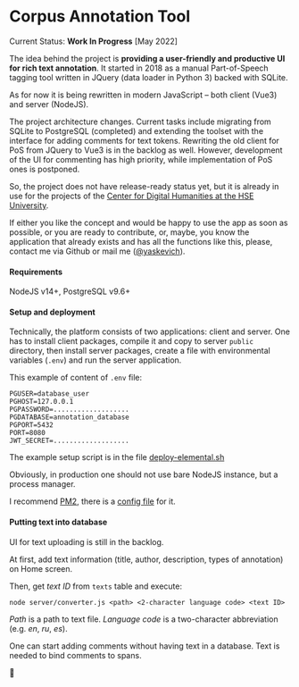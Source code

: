 # Corpus Annotation Tool

Current Status: **Work In Progress** [May 2022]

The idea behind the project is **providing a user-friendly and productive UI for rich text annotation**.
It started in 2018 as a manual Part-of-Speech tagging tool written in JQuery (data loader in Python 3) backed with SQLite.

As for now it is being rewritten in modern JavaScript – both client (Vue3) and server (NodeJS).

The project architecture changes. Current tasks include migrating from SQLite to PostgreSQL (completed) and extending the toolset with the interface for adding comments for text tokens. Rewriting the old client for PoS from JQuery to Vue3 is in the backlog as well. However, development of the UI for commenting has high priority, while implementation of PoS ones is postponed.

So, the project does not have release-ready status yet, but it is already in use for the projects of the [Center for Digital Humanities at the HSE University](https://hum.hse.ru/en/digital/about/). 

If either you like the concept and would be happy to use the app as soon as possible, or you are ready to contribute, or, maybe, you know the application that already exists and has all the functions like this, please, contact me via Github or mail me ([@yaskevich](https://github.com/yaskevich)).

#### Requirements

NodeJS v14+, PostgreSQL v9.6+

#### Setup and deployment

Technically, the platform consists of two applications: client and server. One has to install client packages, compile it and copy to server `public` directory, then install server packages, create a file with environmental variables (`.env`) and run the server application. 

This example of content of `.env` file:

```
PGUSER=database_user
PGHOST=127.0.0.1
PGPASSWORD=...................
PGDATABASE=annotation_database
PGPORT=5432
PORT=8080
JWT_SECRET=...................
```

The example setup script is in the file [deploy-elemental.sh](/deploy-elemental.sh)

Obviously, in production one should not use bare NodeJS instance, but a process manager.

I recommend [PM2](https://pm2.keymetrics.io), there is a [config file](/server/ecosystem.config.cjs) for it.

#### Putting text into database

UI for text uploading is still in the backlog.

At first, add text information (title, author, description, types of annotation) on Home screen.

Then, get *text ID* from `texts` table and execute:

`node server/converter.js <path> <2-character language code> <text ID>`

*Path* is a path to text file. *Language code* is a two-character abbreviation (e.g. *en*, *ru*, *es*).

One can start adding comments without having text in a database. Text is needed to bind comments to spans.



:space_invader:
